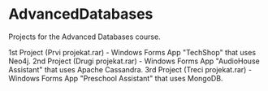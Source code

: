 # AdvancedDatabases
Projects for the Advanced Databases course.

1st Project (Prvi projekat.rar) - Windows Forms App "TechShop" that uses Neo4j.
2nd Project (Drugi projekat.rar) - Windows Forms App "AudioHouse Assistant" that uses Apache Cassandra.
3rd Project (Treci projekat.rar) - Windows Forms App "Preschool Assistant" that uses MongoDB.

